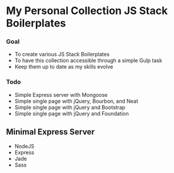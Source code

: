 # My Personal Collection JS Stack Boilerplates

### Goal
- To create various JS Stack Boilerplates
- To have this collection accessible through a simple Gulp task
- Keep them up to date as my skills evolve

### Todo

- Simple Express server with Mongoose
- Simple single page with jQuery, Bourbon, and Neat
- Simple single page with jQuery and Bootstrap
- Simple single page with jQuery and Foundation

## Minimal Express Server

- NodeJS
- Express
- Jade
- Sass